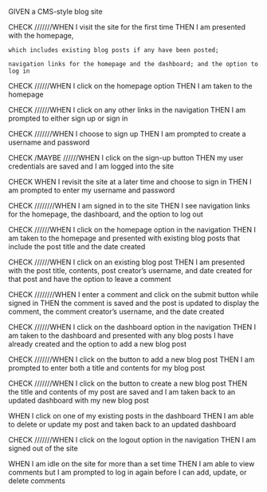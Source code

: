 GIVEN a CMS-style blog site

CHECK ///////WHEN I visit the site for the first time
THEN I am presented with the homepage, 
    
    which includes existing blog posts if any have been posted; 

    navigation links for the homepage and the dashboard; and the option to log in

CHECK //////WHEN I click on the homepage option
THEN I am taken to the homepage

CHECK //////WHEN I click on any other links in the navigation
THEN I am prompted to either sign up or sign in

CHECK ///////WHEN I choose to sign up
THEN I am prompted to create a username and password

CHECK /MAYBE //////WHEN I click on the sign-up button
THEN my user credentials are saved and I am logged into the site

CHECK WHEN I revisit the site at a later time and choose to sign in
THEN I am prompted to enter my username and password

CHECK ////////WHEN I am signed in to the site
THEN I see navigation links for the homepage, the dashboard, and the option to log out

CHECK //////WHEN I click on the homepage option in the navigation
THEN I am taken to the homepage and presented with existing blog posts that include the post title and the date created

CHECK //////WHEN I click on an existing blog post
THEN I am presented with the post title, contents, post creator’s username, and date created for that post and have the option to leave a comment

CHECK ////////WHEN I enter a comment and click on the submit button while signed in
THEN the comment is saved and the post is updated to display the comment, the comment creator’s username, and the date created

CHECK //////WHEN I click on the dashboard option in the navigation
THEN I am taken to the dashboard and presented with any blog posts I have already created and the option to add a new blog post

CHECK ///////WHEN I click on the button to add a new blog post
THEN I am prompted to enter both a title and contents for my blog post

CHECK ///////WHEN I click on the button to create a new blog post
THEN the title and contents of my post are saved and I am taken back to an updated dashboard with my new blog post

WHEN I click on one of my existing posts in the dashboard
THEN I am able to delete or update my post and taken back to an updated dashboard

CHECK ///////WHEN I click on the logout option in the navigation
THEN I am signed out of the site

WHEN I am idle on the site for more than a set time
THEN I am able to view comments but I am prompted to log in again before I can add, update, or delete comments
